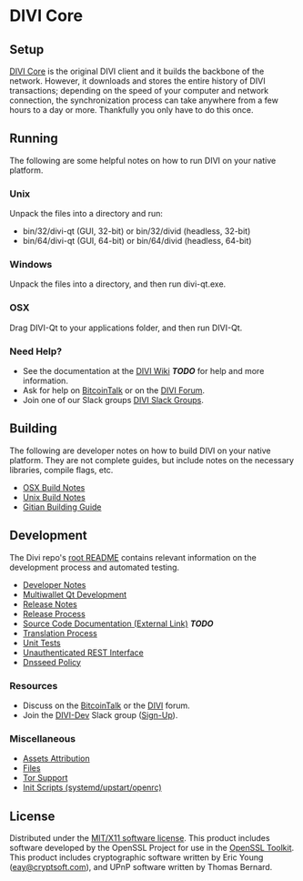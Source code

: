 DIVI Core
=====================

Setup
---------------------
[DIVI Core](http://diviproject.org/wallet) is the original DIVI client and it builds the backbone of the network. However, it downloads and stores the entire history of DIVI transactions; depending on the speed of your computer and network connection, the synchronization process can take anywhere from a few hours to a day or more. Thankfully you only have to do this once.

Running
---------------------
The following are some helpful notes on how to run DIVI on your native platform.

### Unix

Unpack the files into a directory and run:

- bin/32/divi-qt (GUI, 32-bit) or bin/32/divid (headless, 32-bit)
- bin/64/divi-qt (GUI, 64-bit) or bin/64/divid (headless, 64-bit)

### Windows

Unpack the files into a directory, and then run divi-qt.exe.

### OSX

Drag DIVI-Qt to your applications folder, and then run DIVI-Qt.

### Need Help?

* See the documentation at the [DIVI Wiki](https://en.bitcoin.it/wiki/Main_Page) ***TODO***
for help and more information.
* Ask for help on [BitcoinTalk](https://bitcointalk.org/index.php?topic=1262920.0) or on the [DIVI Forum](http://forum.diviproject.org/).
* Join one of our Slack groups [DIVI Slack Groups](https://diviproject.org/slack-logins/).

Building
---------------------
The following are developer notes on how to build DIVI on your native platform. They are not complete guides, but include notes on the necessary libraries, compile flags, etc.

- [OSX Build Notes](build-osx.md)
- [Unix Build Notes](build-unix.md)
- [Gitian Building Guide](gitian-building.md)

Development
---------------------
The Divi repo's [root README](https://github.com/divicoin/divi/blob/master/README.md) contains relevant information on the development process and automated testing.

- [Developer Notes](developer-notes.md)
- [Multiwallet Qt Development](multiwallet-qt.md)
- [Release Notes](release-notes.md)
- [Release Process](release-process.md)
- [Source Code Documentation (External Link)](https://dev.visucore.com/bitcoin/doxygen/) ***TODO***
- [Translation Process](translation_process.md)
- [Unit Tests](unit-tests.md)
- [Unauthenticated REST Interface](REST-interface.md)
- [Dnsseed Policy](dnsseed-policy.md)

### Resources

* Discuss on the [BitcoinTalk](https://bitcointalk.org/index.php?topic=1262920.0) or the [DIVI](http://forum.diviproject.org/) forum.
* Join the [DIVI-Dev](https://divi-dev.slack.com/) Slack group ([Sign-Up](https://divi-dev.herokuapp.com/)).

### Miscellaneous
- [Assets Attribution](assets-attribution.md)
- [Files](files.md)
- [Tor Support](tor.md)
- [Init Scripts (systemd/upstart/openrc)](init.md)

License
---------------------
Distributed under the [MIT/X11 software license](http://www.opensource.org/licenses/mit-license.php).
This product includes software developed by the OpenSSL Project for use in the [OpenSSL Toolkit](https://www.openssl.org/). This product includes
cryptographic software written by Eric Young ([eay@cryptsoft.com](mailto:eay@cryptsoft.com)), and UPnP software written by Thomas Bernard.
